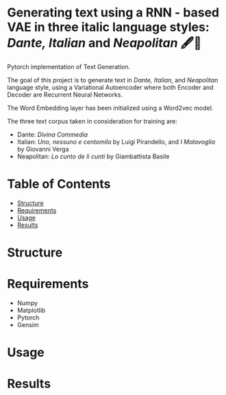 # Generating text using a RNN - based VAE in three italic language styles: _Dante, Italian_ and _Neapolitan_ 🖋️📖
Pytorch implementation of Text Generation.

The goal of this project is to generate text in _Dante, Italian_, and _Neapolitan_ language style, using a Variational Autoencoder where both Encoder and Decoder are Recurrent Neural Networks.

The Word Embedding layer has been initialized using a Word2vec model.

The three text corpus taken in consideration for training are:
* Dante: _Divina Commedia_
* Italian: _Uno, nessuno e centomila_ by Luigi Pirandello, and _I Malavoglia_ by Giovanni Verga
* Neapolitan: _Lo cunto de li cunti_ by Giambattista Basile

# Table of Contents
- [Structure](#Structure)
- [Requirements](#Requirements)
- [Usage](#Usage)
- [Results](#Results)
  
# Structure

# Requirements
* Numpy
* Matplotlib
* Pytorch
* Gensim

# Usage

# Results
